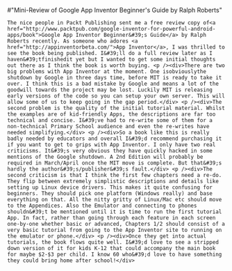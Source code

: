 #"Mini-Review of Google App Inventor Beginner's Guide by Ralph Roberts"


    The nice people in Packt Publishing sent me a free review copy of<a href="http://www.packtpub.com/google-inventor-for-powerful-android-apps/book">Google App Inventor Beginner&#39;s Guide</a> by Ralph Roberts recently. As someone who adores <a href="http://appinventorbeta.com/">App Inventor</a>, I was thrilled to see the book being published. I&#39;ll do a full review later as I haven&#39;tfinishedit yet but I wanted to get some initial thoughts out there as I think the book is worth buying. <p /><div>There are two big problems with App Inventor at the moment. One isobviouslythe shutdown by Google in three days time, before MIT is ready to take it over. I think this is a bad mistake by Google and means a lot of the goodwill towards the project may be lost. Luckily MIT is releasing early versions of the code so you can setup your own server. This will allow some of us to keep going in the gap period.</div> <p /><div>The second problem is the quality of the initial tutorial material. Whilst the examples are of kid-friendly Apps, the descriptions are far too technical and concise. I&#39;ve had to re-write some of them for a non-technical Primary School audience and even the re-writes have needed simplifying.</div> <p /><div>So a book like this is really badly needed by educators and overall I&#39;d recommend purchasing it if you want to get to grips with App Inventor. I only have two real criticisms. It&#39;s very obvious they have quickly hacked in some mentions of the Google shutdown. A 2nd Edition will probably be required in March/April once the MIT move is complete. But that&#39;s hardly the author&#39;s/publisher&#39;s fault.</div> <p /><div>The second criticism is that I think the first few chapters need a re-do. They flip between extremely simplistic descriptions and details like setting up Linux device drivers. This makes it quite confusing for beginners. They should pick one platform (Windows really) and base everything on that. All the nitty gritty of Linux/Mac etc should move to the Appendices. Also the Emulator and connecting to phones shouldn&#39;t be mentioned until it is time to run the first tutorial App. In fact, rather than going through each feature in each screen one-by-one whether basic or advanced, Chapters 1/2 should consist of a very basic tutorial from going to the App Inventor site to running on the emulator or phone.</div> <p /><div>Once they get into actual tutorials, the book flows quite well. I&#39;d love to see a stripped down version of it for kids K-12 that could accompany the main book for maybe $2-$3 per child. I know 60 who&#39;d love to have something they could bring home after school!</div>
  
